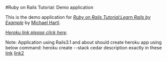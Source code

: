 #Ruby on Rails Tutorial: Demo application

This is the demo application for
[*Ruby on Rails Tutorial:Learn Rails by Example*](http://railstutorial.org)
by [Michael Hartl](http://michaelhartl.com).

[*Heroku link please click here*](http://smooth-water-3289.herokuapp.com/users). 

Note: Application using Rails3.1 and about should create heroku app using below command:
heroku create --stack cedar
description exactly in these [link](http://stackoverflow.com/questions/8057893/deploying-database-on-heroku-sqlite3-postgresql-rails-error-500-were-sorr)
[link2](http://stackoverflow.com/questions/7492636/uploading-to-heroku-db-rakemigrate-problem)
